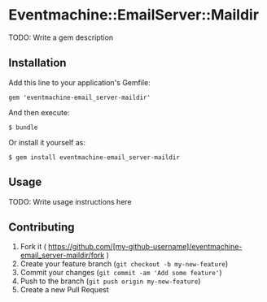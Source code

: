 # Eventmachine::EmailServer::Maildir

TODO: Write a gem description

## Installation

Add this line to your application's Gemfile:

    gem 'eventmachine-email_server-maildir'

And then execute:

    $ bundle

Or install it yourself as:

    $ gem install eventmachine-email_server-maildir

## Usage

TODO: Write usage instructions here

## Contributing

1. Fork it ( https://github.com/[my-github-username]/eventmachine-email_server-maildir/fork )
2. Create your feature branch (`git checkout -b my-new-feature`)
3. Commit your changes (`git commit -am 'Add some feature'`)
4. Push to the branch (`git push origin my-new-feature`)
5. Create a new Pull Request
